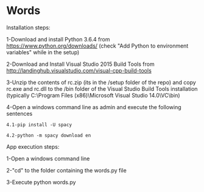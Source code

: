 # Words

Installation steps:

1-Download and install Python 3.6.4 from https://www.python.org/downloads/ (check "Add Python to environment variables" while in the setup)

2-Download and Install Visual Studio 2015 Build Tools from http://landinghub.visualstudio.com/visual-cpp-build-tools

3-Unzip the contents of rc.zip (its in the /setup folder of the repo) and copy rc.exe and rc.dll to the /bin folder of the Visual Studio Build Tools installation (typically C:\Program Files (x86)\Microsoft Visual Studio 14.0\VC\bin)

4-Open a windows command line as admin and execute the following sentences

	4.1-pip install -U spacy
  
	4.2-python -m spacy download en
	
App execution steps:

1-Open a windows command line

2-"cd" to the folder containing the words.py file

3-Execute python words.py
